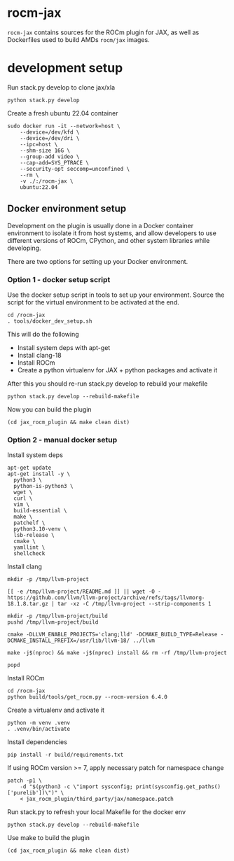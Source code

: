 # rocm-jax

`rocm-jax` contains sources for the ROCm plugin for JAX, as well as Dockerfiles used to build AMDs `rocm/jax` images.


# development setup

Run stack.py develop to clone jax/xla
```
python stack.py develop
```

Create a fresh ubuntu 22.04 container
```
sudo docker run -it --network=host \
    --device=/dev/kfd \
    --device=/dev/dri \
    --ipc=host \
    --shm-size 16G \
    --group-add video \
    --cap-add=SYS_PTRACE \
    --security-opt seccomp=unconfined \
    --rm \
    -v ./:/rocm-jax \
    ubuntu:22.04
```

## Docker environment setup

Development on the plugin is usually done in a Docker container environment
to isolate it from host systems, and allow developers to use different versions
of ROCm, CPython, and other system libraries while developing.

There are two options for setting up your Docker environment.

### Option 1 - docker setup script

Use the docker setup script in tools to set up your environment. Source the script
for the virtual environment to be activated at the end. 

```
cd /rocm-jax
. tools/docker_dev_setup.sh
```

This will do the following
  - Install system deps with apt-get
  - Install clang-18
  - Install ROCm
  - Create a python virtualenv for JAX + python packages and activate it


After this you should re-run stack.py develop to rebuild your makefile
```
python stack.py develop --rebuild-makefile
```


Now you can build the plugin
```
(cd jax_rocm_plugin && make clean dist)
```


### Option 2 - manual docker setup

Install system deps
```
apt-get update
apt-get install -y \
  python3 \
  python-is-python3 \
  wget \
  curl \
  vim \
  build-essential \
  make \
  patchelf \
  python3.10-venv \
  lsb-release \
  cmake \
  yamllint \
  shellcheck
```

Install clang
```
mkdir -p /tmp/llvm-project

[[ -e /tmp/llvm-project/README.md ]] || wget -O - https://github.com/llvm/llvm-project/archive/refs/tags/llvmorg-18.1.8.tar.gz | tar -xz -C /tmp/llvm-project --strip-components 1

mkdir -p /tmp/llvm-project/build
pushd /tmp/llvm-project/build

cmake -DLLVM_ENABLE_PROJECTS='clang;lld' -DCMAKE_BUILD_TYPE=Release -DCMAKE_INSTALL_PREFIX=/usr/lib/llvm-18/ ../llvm

make -j$(nproc) && make -j$(nproc) install && rm -rf /tmp/llvm-project

popd
```

Install ROCm
```
cd /rocm-jax
python build/tools/get_rocm.py --rocm-version 6.4.0
```

Create a virtualenv and activate it
```
python -m venv .venv
. .venv/bin/activate
```

Install dependencies
```
pip install -r build/requirements.txt
```

If using ROCm version >= 7, apply necessary patch for namespace change
```
patch -p1 \
    -d "$(python3 -c \"import sysconfig; print(sysconfig.get_paths()['purelib'])\")" \
    < jax_rocm_plugin/third_party/jax/namespace.patch

```

Run stack.py to refresh your local Makefile for the docker env
```
python stack.py develop --rebuild-makefile
```

Use make to build the plugin
```
(cd jax_rocm_plugin && make clean dist)
```
